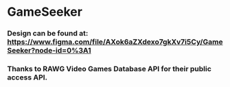 # GameSeeker

### Design can be found at: https://www.figma.com/file/AXok6aZXdexo7gkXv7i5Cy/GameSeeker?node-id=0%3A1

### Thanks to RAWG Video Games Database API for their public access API.
